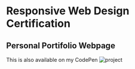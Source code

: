 # Responsive Web Design Certification
## Personal Portifolio Webpage

This is also available on my CodePen ![project](https://codepen.io/maykcaldas/pen/XWezjGW)
